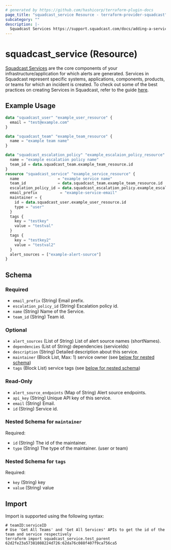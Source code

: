 ```yaml
---
# generated by https://github.com/hashicorp/terraform-plugin-docs
page_title: "squadcast_service Resource - terraform-provider-squadcast"
subcategory: ""
description: |-
  Squadcast Services https://support.squadcast.com/docs/adding-a-service-1 are the core components of your infrastructure/application for which alerts are generated. Services in Squadcast represent specific systems, applications, components, products, or teams for which an incident is created. To check out some of the best practices on creating Services in Squadcast, refer to the guide here https://www.squadcast.com/blog/how-to-configure-services-in-squadcast-best-practices-to-reduce-mttr.
---
```


# squadcast_service (Resource)

[Squadcast Services](https://support.squadcast.com/docs/adding-a-service-1) are the core components of your infrastructure/application for which alerts are generated. Services in Squadcast represent specific systems, applications, components, products, or teams for which an incident is created. To check out some of the best practices on creating Services in Squadcast, refer to the guide [here](https://www.squadcast.com/blog/how-to-configure-services-in-squadcast-best-practices-to-reduce-mttr).

## Example Usage

```terraform
data "squadcast_user" "example_user_resource" {
  email = "test@example.com"
}

data "squadcast_team" "example_team_resource" {
  name = "example team name"
}

data "squadcast_escalation_policy" "example_escalaion_policy_resource" {
  name = "example escalation policy name"
  team_id = data.squadcast_team.example_team_resource.id
}
resource "squadcast_service" "example_service_resource" {
  name                 = "example service name"
  team_id              = data.squadcast_team.example_team_resource.id
  escalation_policy_id = data.squadcast_escalation_policy.example_escalaion_policy_resource.id
  email_prefix          = "example-service-email"
  maintainer = {
    id = data.squadcast_user.example_user_resource.id
    type = "user"
  }
  tags {
    key = "testkey"
    value = "testval"
  }
  tags {
    key = "testkey2"
    value = "testval2"
  }
  alert_sources = ["example-alert-source"]
}
```

<!-- schema generated by tfplugindocs -->
## Schema

### Required

- `email_prefix` (String) Email prefix.
- `escalation_policy_id` (String) Escalation policy id.
- `name` (String) Name of the Service.
- `team_id` (String) Team id.

### Optional

- `alert_sources` (List of String) List of alert source names (shortNames).
- `dependencies` (List of String) dependencies (serviceIds)
- `description` (String) Detailed description about this service.
- `maintainer` (Block List, Max: 1) service owner (see [below for nested schema](#nestedblock--maintainer))
- `tags` (Block List) service tags (see [below for nested schema](#nestedblock--tags))

### Read-Only

- `alert_source_endpoints` (Map of String) Alert source endpoints.
- `api_key` (String) Unique API key of this service.
- `email` (String) Email.
- `id` (String) Service id.

<a id="nestedblock--maintainer"></a>
### Nested Schema for `maintainer`

Required:

- `id` (String) The id of the maintainer.
- `type` (String) The type of the maintainer. (user or team)


<a id="nestedblock--tags"></a>
### Nested Schema for `tags`

Required:

- `key` (String) key
- `value` (String) value

## Import

Import is supported using the following syntax:

```shell
# teamID:serviceID
# Use 'Get All Teams' and 'Get All Services' APIs to get the id of the team and service respectively 
terraform import squadcast_service.test_parent 62d2fe23a57381088224d726:62da76c088f407f9ca756ca5
```
